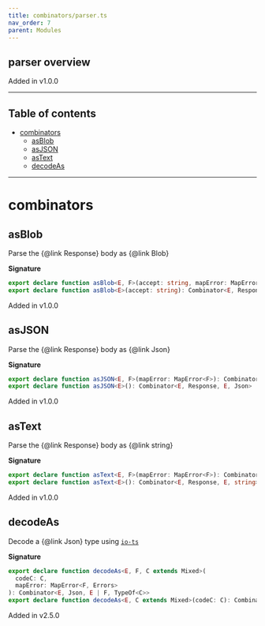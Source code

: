 ```yaml
---
title: combinators/parser.ts
nav_order: 7
parent: Modules
---
```


## parser overview

Added in v1.0.0

---

<h2 class="text-delta">Table of contents</h2>

- [combinators](#combinators)
  - [asBlob](#asblob)
  - [asJSON](#asjson)
  - [asText](#astext)
  - [decodeAs](#decodeas)

---

# combinators

## asBlob

Parse the {@link Response} body as {@link Blob}

**Signature**

```ts
export declare function asBlob<E, F>(accept: string, mapError: MapError<F>): Combinator<E, Response, E | F, Blob>
export declare function asBlob<E>(accept: string): Combinator<E, Response, E, Blob>
```

Added in v1.0.0

## asJSON

Parse the {@link Response} body as {@link Json}

**Signature**

```ts
export declare function asJSON<E, F>(mapError: MapError<F>): Combinator<E, Response, E | F, Json>
export declare function asJSON<E>(): Combinator<E, Response, E, Json>
```

Added in v1.0.0

## asText

Parse the {@link Response} body as {@link string}

**Signature**

```ts
export declare function asText<E, F>(mapError: MapError<F>): Combinator<E, Response, E | F, string>
export declare function asText<E>(): Combinator<E, Response, E, string>
```

Added in v1.0.0

## decodeAs

Decode a {@link Json} type using [`io-ts`](https://github.com/gcanti/io-ts)

**Signature**

```ts
export declare function decodeAs<E, F, C extends Mixed>(
  codeC: C,
  mapError: MapError<F, Errors>
): Combinator<E, Json, E | F, TypeOf<C>>
export declare function decodeAs<E, C extends Mixed>(codeC: C): Combinator<E, Json, E, TypeOf<C>>
```

Added in v2.5.0
